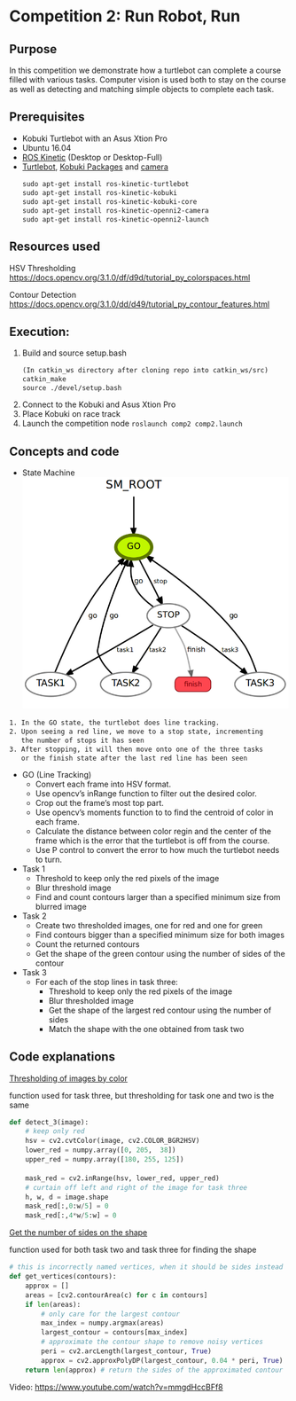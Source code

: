 # Competition 2: Run Robot, Run

## Purpose
In this competition we demonstrate how a turtlebot can complete a course filled with various tasks. Computer vision is used both to stay on the course as well as detecting and matching simple objects to complete each task. 

## Prerequisites
* Kobuki Turtlebot with an Asus Xtion Pro
* Ubuntu 16.04
* [ROS Kinetic](http://wiki.ros.org/kinetic/Installation/Ubuntu) (Desktop or Desktop-Full)
* [Turtlebot](http://wiki.ros.org/action/show/Robots/TurtleBot), [Kobuki Packages](http://wiki.ros.org/kobuki) and [camera](http://wiki.ros.org/openni_camera)
  ```
  sudo apt-get install ros-kinetic-turtlebot
  sudo apt-get install ros-kinetic-kobuki
  sudo apt-get install ros-kinetic-kobuki-core
  sudo apt-get install ros-kinetic-openni2-camera
  sudo apt-get install ros-kinetic-openni2-launch
  ```

## Resources used
HSV Thresholding
https://docs.opencv.org/3.1.0/df/d9d/tutorial_py_colorspaces.html

Contour Detection
https://docs.opencv.org/3.1.0/dd/d49/tutorial_py_contour_features.html

## Execution:
1. Build and source setup.bash
   ```
   (In catkin_ws directory after cloning repo into catkin_ws/src)
   catkin_make
   source ./devel/setup.bash
   ```
1. Connect to the Kobuki and Asus Xtion Pro
1. Place Kobuki on race track
1. Launch the competition node `roslaunch comp2 comp2.launch`

## Concepts and code

* State Machine
![alt text](https://raw.githubusercontent.com/jackykc/comp2/master/state_machine.png)
```
1. In the GO state, the turtlebot does line tracking.
2. Upon seeing a red line, we move to a stop state, incrementing 
   the number of stops it has seen
3. After stopping, it will then move onto one of the three tasks
   or the finish state after the last red line has been seen
```
* GO (Line Tracking)
  * Convert each frame into HSV format.
  * Use opencv’s inRange function to filter out the desired color.
  * Crop out the frame’s most top part.
  * Use opencv’s moments function to to find the centroid of color in each frame. 
  * Calculate the distance between color regin and the center of the frame which is the error that the turtlebot is off from     the course.
  * Use P control to convert the error to how much the turtlebot needs to turn.
* Task 1
  * Threshold to keep only the red pixels of the image
  * Blur threshold image
  * Find and count contours larger than a specified minimum size from blurred image
* Task 2
  * Create two thresholded images, one for red and one for green
  * Find contours bigger than a specified minimum size for both images
  * Count the returned contours
  * Get the shape of the green contour using the number of sides of the contour
* Task 3
  * For each of the stop lines in task three:
    * Threshold to keep only the red pixels of the image
    * Blur thresholded image
    * Get the shape of the largest red contour using the number of sides
    * Match the shape with the one obtained from task two

## Code explanations
[Thresholding of images by color](https://github.com/jackykc/comp2/blob/master/src/follower.py#L178)

function used for task three, but thresholding for task one and two is the same
``` python
def detect_3(image):
    # keep only red
    hsv = cv2.cvtColor(image, cv2.COLOR_BGR2HSV)
    lower_red = numpy.array([0, 205,  38])
    upper_red = numpy.array([180, 255, 125])

    mask_red = cv2.inRange(hsv, lower_red, upper_red)
    # curtain off left and right of the image for task three
    h, w, d = image.shape
    mask_red[:,0:w/5] = 0
    mask_red[:,4*w/5:w] = 0
```
[Get the number of sides on the shape](https://github.com/jackykc/comp2/blob/master/src/follower.py#L241)

function used for both task two and task three for finding the shape
``` python
# this is incorrectly named vertices, when it should be sides instead 
def get_vertices(contours):
    approx = []
    areas = [cv2.contourArea(c) for c in contours]
    if len(areas):
        # only care for the largest contour
        max_index = numpy.argmax(areas)
        largest_contour = contours[max_index]
        # approximate the contour shape to remove noisy vertices
        peri = cv2.arcLength(largest_contour, True)
        approx = cv2.approxPolyDP(largest_contour, 0.04 * peri, True)
    return len(approx) # return the sides of the approximated contour
```
Video:
https://www.youtube.com/watch?v=mmgdHccBFf8

